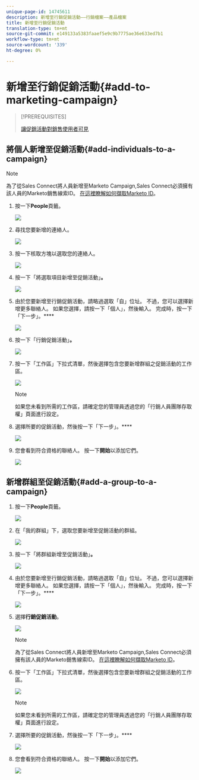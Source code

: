 ```yaml
---
unique-page-id: 14745611
description: 新增至行銷促銷活動——行銷檔案——產品檔案
title: 新增至行銷促銷活動
translation-type: tm+mt
source-git-commit: e149133a5383faaef5e9c9b7775ae36e633ed7b1
workflow-type: tm+mt
source-wordcount: '339'
ht-degree: 0%

---
```



# 新增至行銷促銷活動{#add-to-marketing-campaign}

>[!PREREQUISITES]
>
>[讓促銷活動對銷售使用者可見](http://docs.marketo.com/x/NwDh)

## 將個人新增至促銷活動{#add-individuals-to-a-campaign}

>[!NOTE]
>
>為了從Sales Connect將人員新增至Marketo Campaign,Sales Connect必須擁有該人員的Marketo銷售線索ID。 [在這裡瞭解如何擷取Marketo ID](http://docs.marketo.com/x/CQXLAQ)。

1. 按一下&#x200B;**People**&#x200B;頁籤。

   ![](assets/one-3.png)

1. 尋找您要新增的連絡人。

   ![](assets/two-3.png)

1. 按一下核取方塊以選取您的連絡人。

   ![](assets/three-3.png)

1. 按一下「將選取項目新增至促銷活動」**。**

   ![](assets/four-3.png)

1. 由於您要新增至行銷促銷活動，請略過選取「自」位址。 不過，您可以選擇新增更多聯絡人。 如果您選擇，請按一下「個人」，然後輸入。 完成時，按一下「下一步」。****

   ![](assets/five-2.png)

1. 按一下「行銷促銷活動」**。**

   ![](assets/six-1.png)

1. 按一下「工作區」下拉式清單，然後選擇包含您要新增群組之促銷活動的工作區。

   ![](assets/seven-1.png)

   >[!NOTE]
   >
   >如果您未看到所需的工作區，請確定您的管理員透過您的「行銷人員團隊存取權」頁面進行設定。

1. 選擇所要的促銷活動，然後按一下「下一步」。****

   ![](assets/eight.png)

1. 您會看到符合資格的聯絡人。 按一下&#x200B;**開始**&#x200B;以添加它們。

   ![](assets/nine.png)

## 新增群組至促銷活動{#add-a-group-to-a-campaign}

1. 按一下&#x200B;**People**&#x200B;頁籤。

   ![](assets/one-3.png)

1. 在「我的群組」下，選取您要新增至促銷活動的群組。

   ![](assets/eleven.png)

1. 按一下「將群組新增至促銷活動」**。**

   ![](assets/twelve.png)

1. 由於您要新增至行銷促銷活動，請略過選取「自」位址。 不過，您可以選擇新增更多聯絡人。 如果您選擇，請按一下「個人」，然後輸入。 完成時，按一下「下一步」。****

   ![](assets/thirteen.png)

1. 選擇&#x200B;**行銷促銷活動**。

   ![](assets/six-1.png)

   >[!NOTE]
   >
   >為了從Sales Connect將人員新增至Marketo Campaign,Sales Connect必須擁有該人員的Marketo銷售線索ID。 [在這裡瞭解如何擷取Marketo ID](http://docs.marketo.com/x/CQXLAQ)。

1. 按一下「工作區」下拉式清單，然後選擇包含您要新增群組之促銷活動的工作區。

   ![](assets/seven-1.png)

   >[!NOTE]
   >
   >如果您未看到所需的工作區，請確定您的管理員透過您的「行銷人員團隊存取權」頁面進行設定。

1. 選擇所要的促銷活動，然後按一下「下一步」。****

   ![](assets/eight.png)

1. 您會看到符合資格的聯絡人。 按一下&#x200B;**開始**&#x200B;以添加它們。

   ![](assets/nine.png)

